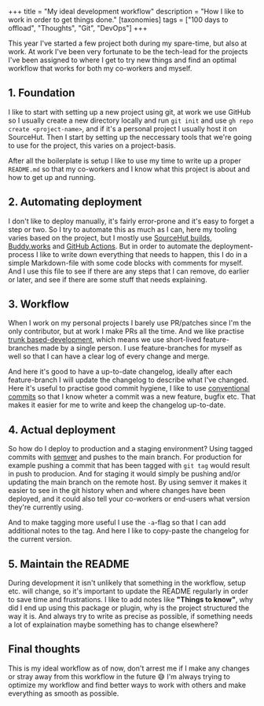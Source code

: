 +++
title = "My ideal development workflow"
description = "How I like to work in order to get things done."
[taxonomies]
tags = ["100 days to offload", "Thoughts", "Git", "DevOps"]
+++

This year I've started a few project both during my spare-time, but also at
work. At work I've been very fortunate to be the tech-lead for the projects I've
been assigned to where I get to try new things and find an optimal workflow that
works for both my co-workers and myself.

## 1. Foundation

I like to start with setting up a new project using git, at work we use GitHub
so I usually create a new directory locally and run `git init` and use
`gh repo create <project-name>`, and if it's a personal project I usually host
it on SourceHut. Then I start by setting up the neccessary tools that we're
going to use for the project, this varies on a project-basis.

After all the boilerplate is setup I like to use my time to write up a proper
`README.md` so that my co-workers and I know what this project is about and how
to get up and running.

## 2. Automating deployment

I don't like to deploy manually, it's fairly error-prone and it's easy to forget
a step or two. So I try to automate this as much as I can, here my tooling
varies based on the project, but I mostly use [SourceHut builds][srht_builds],
[Buddy.works][buddy] and [GitHub Actions][gh_actions]. But in order to automate
the deployment-process I like to write down everything that needs to happen,
this I do in a simple Markdown-file with some code blocks with comments for
myself. And I use this file to see if there are any steps that I can remove, do
earlier or later, and see if there are some stuff that needs explaining.

## 3. Workflow

When I work on my personal projects I barely use PR/patches since I'm the only
contributor, but at work I make PRs all the time. And we like practise [trunk
based-development][trunk], which means we use short-lived feature-branches made
by a single person. I use feature-branches for myself as well so that I can have
a clear log of every change and merge.

And here it's good to have a up-to-date changelog, ideally after each
feature-branch I will update the changelog to describe what I've changed. Here
it's useful to practise good commit hygiene, I like to use [conventional
commits][con_commits] so that I know wheter a commit was a new feature, bugfix
etc. That makes it easier for me to write and keep the changelog up-to-date.

## 4. Actual deployment

So how do I deploy to production and a staging environment? Using tagged commits
with [semver][semver] and pushes to the main branch. For production for example
pushing a commit that has been tagged with `git tag` would result in push to
producion. And for staging it would simply be pushing and/or updating the main
branch on the remote host. By using semver it makes it easier to see in the git
history when and where changes have been deployed, and it could also tell your
co-workers or end-users what version they're currently using.

And to make tagging more useful I use the `-a`-flag so that I can add additional
notes to the tag. And here I like to copy-paste the changelog for the current
version.

## 5. Maintain the README

During development it isn't unlikely that something in the workflow, setup etc.
will change, so it's important to update the README regularly in order to save
time and frustrations. I like to add notes like **"Things to know"**, why did I
end up using this package or plugin, why is the project structured the way it
is. And always try to write as precise as possible, if something needs a lot of
explaination maybe something has to change elsewhere?

## Final thoughts

This is my ideal workflow as of now, don't arrest me if I make any changes or
stray away from this workflow in the future 😅 I'm always trying to optimize my
workflow and find better ways to work with others and make everything as smooth
as possible.

[srht_builds]: https://builds.sr.ht
[buddy]: https://buddy.works
[gh_actions]: https://github.com/features/actions
[trunk]: https://trunkbaseddevelopment.com/
[con_commits]: https://www.conventionalcommits.org/en/v1.0.0/
[semver]: https://semver.org
